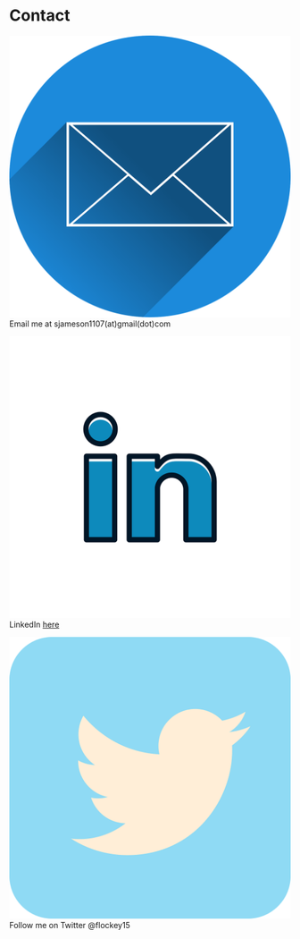 # Contact

![Envelope](emaillogo.png)
Email me at sjameson1107(at)gmail(dot)com

![linkedin logo](linkedinlogo.png)
LinkedIn [here](https://www.linkedin.com/in/sydney-jameson-08296b129/)

![Twitter logo](twitterlogo.png)
Follow me on Twitter @flockey15
